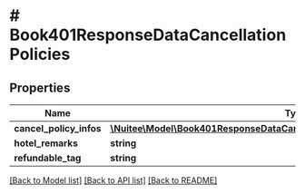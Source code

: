 # # Book401ResponseDataCancellationPolicies

## Properties

Name | Type | Description | Notes
------------ | ------------- | ------------- | -------------
**cancel_policy_infos** | [**\Nuitee\Model\Book401ResponseDataCancellationPoliciesCancelPolicyInfosInner[]**](Book401ResponseDataCancellationPoliciesCancelPolicyInfosInner.md) |  | [optional]
**hotel_remarks** | **string** |  | [optional]
**refundable_tag** | **string** |  | [optional]

[[Back to Model list]](../../README.md#models) [[Back to API list]](../../README.md#endpoints) [[Back to README]](../../README.md)
